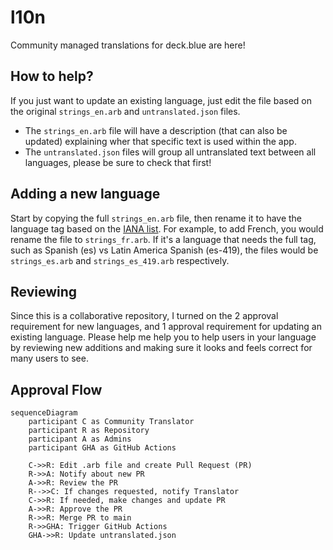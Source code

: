 # l10n

Community managed translations for deck.blue are here!

## How to help?

If you just want to update an existing language, just edit the file based on the original `strings_en.arb` and `untranslated.json` files.

- The `strings_en.arb` file will have a description (that can also be updated) explaining wher that specific text is used within the app.
- The `untranslated.json` files will group all untranslated text between all languages, please be sure to check that first!

## Adding a new language

Start by copying the full `strings_en.arb` file, then rename it to have the language tag based on the [IANA list](https://www.iana.org/assignments/language-subtag-registry/language-subtag-registry). For example, to add French, you would rename the file to `strings_fr.arb`. If it's a language that needs the full tag, such as Spanish (es) vs Latin America Spanish (es-419), the files would be `strings_es.arb` and `strings_es_419.arb` respectively.

## Reviewing

Since this is a collaborative repository, I turned on the 2 approval requirement for new languages, and 1 approval requirement for updating an existing language. Please help me help you to help users in your language by reviewing new additions and making sure it looks and feels correct for many users to see.

## Approval Flow

```mermaid
sequenceDiagram
    participant C as Community Translator
    participant R as Repository
    participant A as Admins
    participant GHA as GitHub Actions

    C->>R: Edit .arb file and create Pull Request (PR)
    R->>A: Notify about new PR
    A->>R: Review the PR
    R-->>C: If changes requested, notify Translator
    C->>R: If needed, make changes and update PR
    A->>R: Approve the PR
    R->>R: Merge PR to main
    R->>GHA: Trigger GitHub Actions
    GHA->>R: Update untranslated.json
```
